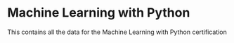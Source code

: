 # Machine Learning with Python
 This contains all the data for the Machine Learning with Python certification

